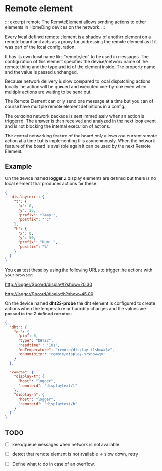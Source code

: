 # Remote element

::: excerpt remote
The RemoteElement allows sending actions to other elements in HomeDing devices on the network.
:::


Every local defined remote element is a shadow of another element on a remote board and acts as a proxy for addressing the remote element as if it was part of the local configuration.

It has its own local name like “remote/led” to be used in messages. The configuration of this element specifies the device/network name of the remote thing and the type and id of the element inside. The property name and the value is passed unchanged.

Because network delivery is slow compared to local dispatching actions locally the action will be queued and executed one-by-one even when multiple actions are waiting to be send  out.

The Remote Element can only send one message at a time but you can of course have multiple remote element definitions in a config.

The outgoing network package  is sent immediately when an action is triggered. The answer is then received and analyzed in the next loop event and is not blocking the internal execution of actions.

The central networking feature of the board only allows one current remote action at a time but is implementing this asyncronously. When the network feature of the board is available again it can be used by the next Remote Element.

## Example

On the 	device named **logger** 2 display elements are defined but there is no local element that produces actions for these.

```JSON
{
  "displaytext": {
    "t": {
      "x": 0,
      "y": 36,
      "prefix": "Temp:",
      "postfix": "°C"
    },
    "h": {
      "x": 0,
      "y": 50,
      "prefix": "Hum: ",
      "postfix": "%"
    }
  }
}
```

You can test these by using the following URLs to trigger the actions with your browser:

<http://logger/$board/display/t?show=20.30>

<http://logger/$board/display/h?show=45.00>

On the device named **dht22-probe** the dht element is configured to create actions when the temperature or humidity changes and the values are passed to the 2 defined remotes:

```JSON
{
  "dht": {
    "on": {
      "pin": 0,
      "type": "DHT22",
      "readtime" : "10s",
      "onTemperature": "remote/display-t?show=$v",
      "onHumidity": "remote/display-h?show=$v"
    }
  },

  "remote": {
    "display-t": {
      "host": "logger",
      "remoteid": "displaytext/t"
    },
    "display-h": {
      "host": "logger",
      "remoteid": "displaytext/h"
    }
  }
}
```

## TODO
- [ ] keep/queue messages when network is not available.
- [ ] detect that remote element is not available -> slow down, retry
- [ ] Define what to do in case of an overflow.

